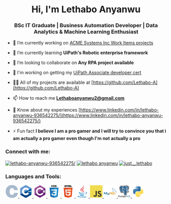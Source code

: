 <h1 align="center">Hi, I'm Lethabo Anyanwu</h1>
<h3 align="center">BSc IT Graduate | Business Automation Developer | Data Analytics & Machine Learning Enthusiast</h3>

- 🔭 I’m currently working on [ACME Systems Inc Work Items projects](https://acme-test.uipath.com/home)

- 🌱 I’m currently learning **UiPath's Robotic enterprise framework**

- 👯 I’m looking to collaborate on **Any RPA project available**

- 🤝 I'm working on getting my [UiPath Associate developer cert](https://academy.uipath.com/learning-plans/automation-developer-associate-training-(v2023.10))

- 👨‍💻 All of my projects are available at [https://github.com/Lethabo-A](https://github.com/Lethabo-A)

- 📫 How to reach me **Lethaboanyanwu2@gmail.com**

- 📄 Know about my experiences [https://www.linkedin.com/in/lethabo-anyanwu-936542275/](https://www.linkedin.com/in/lethabo-anyanwu-936542275/)

- ⚡ Fun fact **I believe I am a pro gamer and I will try to convince you that i am actually a pro gamer even though I'm not actually a pro**

<h3 align="left">Connect with me:</h3>
<p align="left">
<a href="https://linkedin.com/in/lethabo-anyanwu-936542275/" target="blank"><img align="center" src="https://raw.githubusercontent.com/rahuldkjain/github-profile-readme-generator/master/src/images/icons/Social/linked-in-alt.svg" alt="lethabo-anyanwu-936542275/" height="30" width="40" /></a>
<a href="https://fb.com/lethabo anyanwu" target="blank"><img align="center" src="https://raw.githubusercontent.com/rahuldkjain/github-profile-readme-generator/master/src/images/icons/Social/facebook.svg" alt="lethabo anyanwu" height="30" width="40" /></a>
<a href="https://instagram.com/just._.lethabo" target="blank"><img align="center" src="https://raw.githubusercontent.com/rahuldkjain/github-profile-readme-generator/master/src/images/icons/Social/instagram.svg" alt="just._.lethabo" height="30" width="40" /></a>
</p>

<h3 align="left">Languages and Tools:</h3>
<p align="left"> <a href="https://www.cprogramming.com/" target="_blank" rel="noreferrer"> <img src="https://raw.githubusercontent.com/devicons/devicon/master/icons/c/c-original.svg" alt="c" width="40" height="40"/> </a> <a href="https://www.w3schools.com/cpp/" target="_blank" rel="noreferrer"> <img src="https://raw.githubusercontent.com/devicons/devicon/master/icons/cplusplus/cplusplus-original.svg" alt="cplusplus" width="40" height="40"/> </a> <a href="https://www.w3schools.com/cs/" target="_blank" rel="noreferrer"> <img src="https://raw.githubusercontent.com/devicons/devicon/master/icons/csharp/csharp-original.svg" alt="csharp" width="40" height="40"/> </a> <a href="https://www.w3schools.com/css/" target="_blank" rel="noreferrer"> <img src="https://raw.githubusercontent.com/devicons/devicon/master/icons/css3/css3-original-wordmark.svg" alt="css3" width="40" height="40"/> </a> <a href="https://www.w3.org/html/" target="_blank" rel="noreferrer"> <img src="https://raw.githubusercontent.com/devicons/devicon/master/icons/html5/html5-original-wordmark.svg" alt="html5" width="40" height="40"/> </a> <a href="https://www.java.com" target="_blank" rel="noreferrer"> <img src="https://raw.githubusercontent.com/devicons/devicon/master/icons/java/java-original.svg" alt="java" width="40" height="40"/> </a> <a href="https://developer.mozilla.org/en-US/docs/Web/JavaScript" target="_blank" rel="noreferrer"> <img src="https://raw.githubusercontent.com/devicons/devicon/master/icons/javascript/javascript-original.svg" alt="javascript" width="40" height="40"/> </a> <a href="https://www.mysql.com/" target="_blank" rel="noreferrer"> <img src="https://raw.githubusercontent.com/devicons/devicon/master/icons/mysql/mysql-original-wordmark.svg" alt="mysql" width="40" height="40"/> </a> <a href="https://www.postgresql.org" target="_blank" rel="noreferrer"> <img src="https://raw.githubusercontent.com/devicons/devicon/master/icons/postgresql/postgresql-original-wordmark.svg" alt="postgresql" width="40" height="40"/> </a> <a href="https://www.python.org" target="_blank" rel="noreferrer"> <img src="https://raw.githubusercontent.com/devicons/devicon/master/icons/python/python-original.svg" alt="python" width="40" height="40"/> </a> </p>
